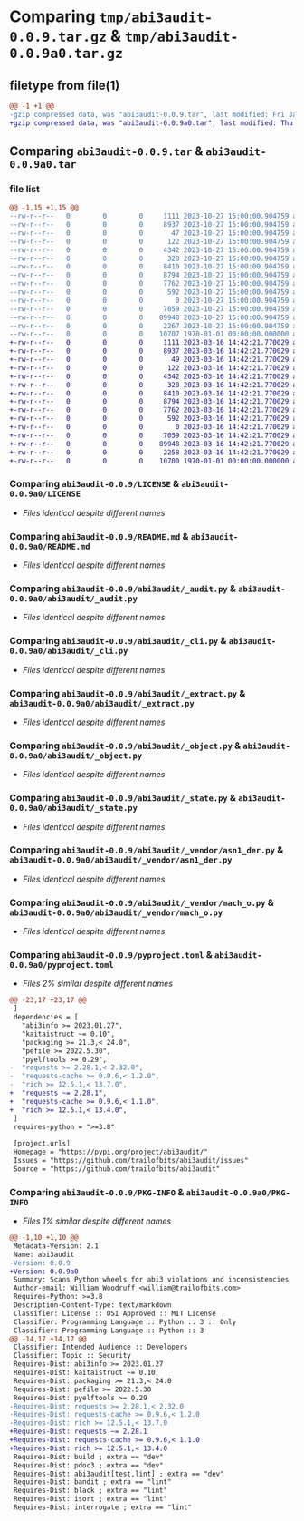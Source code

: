 # Comparing `tmp/abi3audit-0.0.9.tar.gz` & `tmp/abi3audit-0.0.9a0.tar.gz`

## filetype from file(1)

```diff
@@ -1 +1 @@
-gzip compressed data, was "abi3audit-0.0.9.tar", last modified: Fri Jan  1 00:00:00 2016, max compression
+gzip compressed data, was "abi3audit-0.0.9a0.tar", last modified: Thu Mar 16 14:42:30 2023, max compression
```

## Comparing `abi3audit-0.0.9.tar` & `abi3audit-0.0.9a0.tar`

### file list

```diff
@@ -1,15 +1,15 @@
--rw-r--r--   0        0        0     1111 2023-10-27 15:00:00.904759 abi3audit-0.0.9/LICENSE
--rw-r--r--   0        0        0     8937 2023-10-27 15:00:00.904759 abi3audit-0.0.9/README.md
--rw-r--r--   0        0        0       47 2023-10-27 15:00:00.904759 abi3audit-0.0.9/abi3audit/__init__.py
--rw-r--r--   0        0        0      122 2023-10-27 15:00:00.904759 abi3audit-0.0.9/abi3audit/__main__.py
--rw-r--r--   0        0        0     4342 2023-10-27 15:00:00.904759 abi3audit-0.0.9/abi3audit/_audit.py
--rw-r--r--   0        0        0      328 2023-10-27 15:00:00.904759 abi3audit-0.0.9/abi3audit/_cache.py
--rw-r--r--   0        0        0     8410 2023-10-27 15:00:00.904759 abi3audit-0.0.9/abi3audit/_cli.py
--rw-r--r--   0        0        0     8794 2023-10-27 15:00:00.904759 abi3audit-0.0.9/abi3audit/_extract.py
--rw-r--r--   0        0        0     7762 2023-10-27 15:00:00.904759 abi3audit-0.0.9/abi3audit/_object.py
--rw-r--r--   0        0        0      592 2023-10-27 15:00:00.904759 abi3audit-0.0.9/abi3audit/_state.py
--rw-r--r--   0        0        0        0 2023-10-27 15:00:00.904759 abi3audit-0.0.9/abi3audit/_vendor/__init__.py
--rw-r--r--   0        0        0     7059 2023-10-27 15:00:00.904759 abi3audit-0.0.9/abi3audit/_vendor/asn1_der.py
--rw-r--r--   0        0        0    89948 2023-10-27 15:00:00.904759 abi3audit-0.0.9/abi3audit/_vendor/mach_o.py
--rw-r--r--   0        0        0     2267 2023-10-27 15:00:00.904759 abi3audit-0.0.9/pyproject.toml
--rw-r--r--   0        0        0    10707 1970-01-01 00:00:00.000000 abi3audit-0.0.9/PKG-INFO
+-rw-r--r--   0        0        0     1111 2023-03-16 14:42:21.770029 abi3audit-0.0.9a0/LICENSE
+-rw-r--r--   0        0        0     8937 2023-03-16 14:42:21.770029 abi3audit-0.0.9a0/README.md
+-rw-r--r--   0        0        0       49 2023-03-16 14:42:21.770029 abi3audit-0.0.9a0/abi3audit/__init__.py
+-rw-r--r--   0        0        0      122 2023-03-16 14:42:21.770029 abi3audit-0.0.9a0/abi3audit/__main__.py
+-rw-r--r--   0        0        0     4342 2023-03-16 14:42:21.770029 abi3audit-0.0.9a0/abi3audit/_audit.py
+-rw-r--r--   0        0        0      328 2023-03-16 14:42:21.770029 abi3audit-0.0.9a0/abi3audit/_cache.py
+-rw-r--r--   0        0        0     8410 2023-03-16 14:42:21.770029 abi3audit-0.0.9a0/abi3audit/_cli.py
+-rw-r--r--   0        0        0     8794 2023-03-16 14:42:21.770029 abi3audit-0.0.9a0/abi3audit/_extract.py
+-rw-r--r--   0        0        0     7762 2023-03-16 14:42:21.770029 abi3audit-0.0.9a0/abi3audit/_object.py
+-rw-r--r--   0        0        0      592 2023-03-16 14:42:21.770029 abi3audit-0.0.9a0/abi3audit/_state.py
+-rw-r--r--   0        0        0        0 2023-03-16 14:42:21.770029 abi3audit-0.0.9a0/abi3audit/_vendor/__init__.py
+-rw-r--r--   0        0        0     7059 2023-03-16 14:42:21.770029 abi3audit-0.0.9a0/abi3audit/_vendor/asn1_der.py
+-rw-r--r--   0        0        0    89948 2023-03-16 14:42:21.770029 abi3audit-0.0.9a0/abi3audit/_vendor/mach_o.py
+-rw-r--r--   0        0        0     2258 2023-03-16 14:42:21.770029 abi3audit-0.0.9a0/pyproject.toml
+-rw-r--r--   0        0        0    10700 1970-01-01 00:00:00.000000 abi3audit-0.0.9a0/PKG-INFO
```

### Comparing `abi3audit-0.0.9/LICENSE` & `abi3audit-0.0.9a0/LICENSE`

 * *Files identical despite different names*

### Comparing `abi3audit-0.0.9/README.md` & `abi3audit-0.0.9a0/README.md`

 * *Files identical despite different names*

### Comparing `abi3audit-0.0.9/abi3audit/_audit.py` & `abi3audit-0.0.9a0/abi3audit/_audit.py`

 * *Files identical despite different names*

### Comparing `abi3audit-0.0.9/abi3audit/_cli.py` & `abi3audit-0.0.9a0/abi3audit/_cli.py`

 * *Files identical despite different names*

### Comparing `abi3audit-0.0.9/abi3audit/_extract.py` & `abi3audit-0.0.9a0/abi3audit/_extract.py`

 * *Files identical despite different names*

### Comparing `abi3audit-0.0.9/abi3audit/_object.py` & `abi3audit-0.0.9a0/abi3audit/_object.py`

 * *Files identical despite different names*

### Comparing `abi3audit-0.0.9/abi3audit/_state.py` & `abi3audit-0.0.9a0/abi3audit/_state.py`

 * *Files identical despite different names*

### Comparing `abi3audit-0.0.9/abi3audit/_vendor/asn1_der.py` & `abi3audit-0.0.9a0/abi3audit/_vendor/asn1_der.py`

 * *Files identical despite different names*

### Comparing `abi3audit-0.0.9/abi3audit/_vendor/mach_o.py` & `abi3audit-0.0.9a0/abi3audit/_vendor/mach_o.py`

 * *Files identical despite different names*

### Comparing `abi3audit-0.0.9/pyproject.toml` & `abi3audit-0.0.9a0/pyproject.toml`

 * *Files 2% similar despite different names*

```diff
@@ -23,17 +23,17 @@
 ]
 dependencies = [
   "abi3info >= 2023.01.27",
   "kaitaistruct ~= 0.10",
   "packaging >= 21.3,< 24.0",
   "pefile >= 2022.5.30",
   "pyelftools >= 0.29",
-  "requests >= 2.28.1,< 2.32.0",
-  "requests-cache >= 0.9.6,< 1.2.0",
-  "rich >= 12.5.1,< 13.7.0",
+  "requests ~= 2.28.1",
+  "requests-cache >= 0.9.6,< 1.1.0",
+  "rich >= 12.5.1,< 13.4.0",
 ]
 requires-python = ">=3.8"
 
 [project.urls]
 Homepage = "https://pypi.org/project/abi3audit/"
 Issues = "https://github.com/trailofbits/abi3audit/issues"
 Source = "https://github.com/trailofbits/abi3audit"
```

### Comparing `abi3audit-0.0.9/PKG-INFO` & `abi3audit-0.0.9a0/PKG-INFO`

 * *Files 1% similar despite different names*

```diff
@@ -1,10 +1,10 @@
 Metadata-Version: 2.1
 Name: abi3audit
-Version: 0.0.9
+Version: 0.0.9a0
 Summary: Scans Python wheels for abi3 violations and inconsistencies
 Author-email: William Woodruff <william@trailofbits.com>
 Requires-Python: >=3.8
 Description-Content-Type: text/markdown
 Classifier: License :: OSI Approved :: MIT License
 Classifier: Programming Language :: Python :: 3 :: Only
 Classifier: Programming Language :: Python :: 3
@@ -14,17 +14,17 @@
 Classifier: Intended Audience :: Developers
 Classifier: Topic :: Security
 Requires-Dist: abi3info >= 2023.01.27
 Requires-Dist: kaitaistruct ~= 0.10
 Requires-Dist: packaging >= 21.3,< 24.0
 Requires-Dist: pefile >= 2022.5.30
 Requires-Dist: pyelftools >= 0.29
-Requires-Dist: requests >= 2.28.1,< 2.32.0
-Requires-Dist: requests-cache >= 0.9.6,< 1.2.0
-Requires-Dist: rich >= 12.5.1,< 13.7.0
+Requires-Dist: requests ~= 2.28.1
+Requires-Dist: requests-cache >= 0.9.6,< 1.1.0
+Requires-Dist: rich >= 12.5.1,< 13.4.0
 Requires-Dist: build ; extra == "dev"
 Requires-Dist: pdoc3 ; extra == "dev"
 Requires-Dist: abi3audit[test,lint] ; extra == "dev"
 Requires-Dist: bandit ; extra == "lint"
 Requires-Dist: black ; extra == "lint"
 Requires-Dist: isort ; extra == "lint"
 Requires-Dist: interrogate ; extra == "lint"
```

